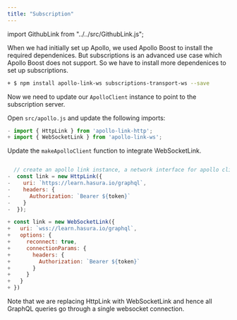 ```yaml
---
title: "Subscription"
---
```


import GithubLink from "../../src/GithubLink.js";

When we had initially set up Apollo, we used Apollo Boost to install the required dependenices. But subscriptions is an advanced use case which Apollo Boost does not support. So we have to install more dependenices to set up subscriptions.

```bash
+ $ npm install apollo-link-ws subscriptions-transport-ws --save
```

Now we need to update our `ApolloClient` instance to point to the subscription server.

Open `src/apollo.js` and update the following imports:

<GithubLink link="https://github.com/hasura/graphql-engine/blob/master/community/learn/graphql-tutorials/tutorials/react-native-apollo/app-final/src/apollo.js" text="apollo.js" />

```javascript
- import { HttpLink } from 'apollo-link-http';
+ import { WebSocketLink } from 'apollo-link-ws';
```

Update the `makeApolloClient` function to integrate WebSocketLink.

```javascript

  // create an apollo link instance, a network interface for apollo client
-  const link = new HttpLink({
-    uri: `https://learn.hasura.io/graphql`,
-    headers: {
-      Authorization: `Bearer ${token}`
-    }
-  });

+ const link = new WebSocketLink({
+   uri: `wss://learn.hasura.io/graphql`,
+   options: {
+     reconnect: true,
+     connectionParams: {
+       headers: {
+         Authorization: `Bearer ${token}`
+       }
+     }
+   }
+ })
```

Note that we are replacing HttpLink with WebSocketLink and hence all GraphQL queries go through a single websocket connection.

